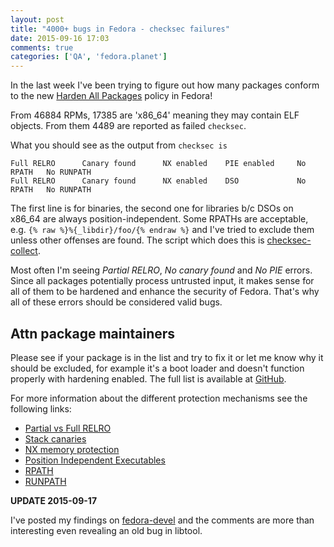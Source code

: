 ```yaml
---
layout: post
title: "4000+ bugs in Fedora - checksec failures"
date: 2015-09-16 17:03
comments: true
categories: ['QA', 'fedora.planet']
---
```


In the last week I've been trying to figure out how many packages
conform to the new
[Harden All Packages](https://fedoraproject.org/wiki/Changes/Harden_All_Packages)
policy in Fedora!

From 46884 RPMs, 17385 are 'x86_64' meaning they may contain ELF objects.
From them 4489 are reported as failed `checksec`.

What you should see as the output from `checksec is`

    Full RELRO      Canary found      NX enabled    PIE enabled     No RPATH   No RUNPATH
    Full RELRO      Canary found      NX enabled    DSO             No RPATH   No RUNPATH

The first line is for binaries, the second one for libraries b/c
DSOs on x86_64 are always position-independent. Some RPATHs are acceptable,
e.g. `{% raw %}%{_libdir}/foo/{% endraw %}` and I've tried to exclude them unless
other offenses are found. The script which does this is
[checksec-collect](https://github.com/atodorov/fedora-scripts/blob/master/checksec-collect).


Most often I'm seeing *Partial RELRO*, *No canary found* and *No PIE* errors.
Since all packages potentially process untrusted input, it makes sense for all of them
to be hardened and enhance the security of Fedora. That's why all of these errors
should be considered valid bugs.

Attn package maintainers
------------------------

Please see if your package is in the list and try to fix it or let me know
why it should be excluded, for example it's a boot loader and doesn't function
properly with hardening enabled. The full list is available at
[GitHub](https://github.com/atodorov/fedora-scripts/blob/master/checksec.log).

For more information about the different protection mechanisms see the following
links:

* [Partial vs Full RELRO](http://tk-blog.blogspot.bg/2009/02/relro-not-so-well-known-memory.html)
* [Stack canaries](https://en.wikipedia.org/wiki/Buffer_overflow_protection#Canaries)
* [NX memory protection](https://en.wikipedia.org/wiki/NX_bit#Linux)
* [Position Independent Executables](https://securityblog.redhat.com/2012/11/28/position-independent-executables-pie/)
* [RPATH](https://fedoraproject.org/wiki/Packaging:Guidelines#Beware_of_Rpath)
* [RUNPATH](http://blog.tremily.us/posts/rpath/)

**UPDATE 2015-09-17**

I've posted my findings on 
[fedora-devel](https://lists.fedoraproject.org/pipermail/devel/2015-September/thread.html)
and the comments are more than interesting even revealing an old bug in libtool.





